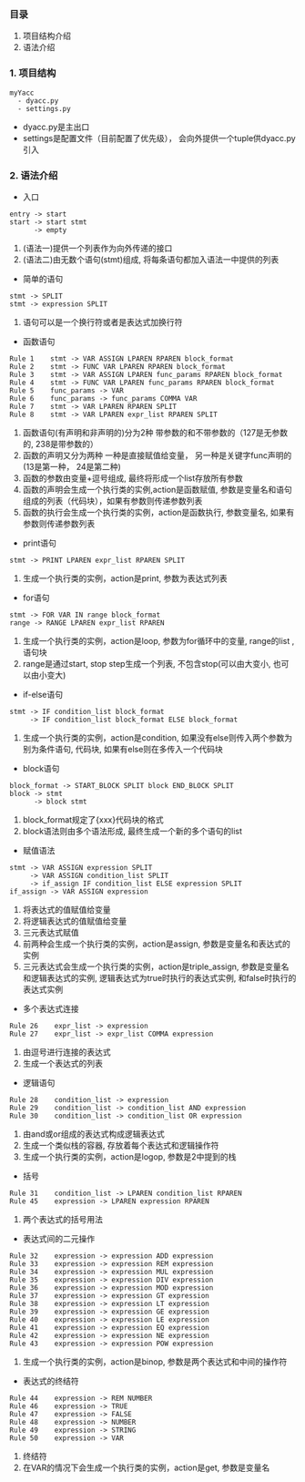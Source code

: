 
### 目录
1. 项目结构介绍
2. 语法介绍


### 1. 项目结构

```
myYacc
  - dyacc.py
  - settings.py
```
- dyacc.py是主出口
- settings是配置文件（目前配置了优先级）， 会向外提供一个tuple供dyacc.py引入


### 2. 语法介绍
- 入口

```
entry -> start
start -> start stmt
      -> empty
```
1. (语法一)提供一个列表作为向外传递的接口
2. (语法二)由无数个语句(stmt)组成, 将每条语句都加入语法一中提供的列表

- 简单的语句

```
stmt -> SPLIT
stmt -> expression SPLIT
```
1. 语句可以是一个换行符或者是表达式加换行符

- 函数语句

```
Rule 1    stmt -> VAR ASSIGN LPAREN RPAREN block_format
Rule 2    stmt -> FUNC VAR LPAREN RPAREN block_format
Rule 3    stmt -> VAR ASSIGN LPAREN func_params RPAREN block_format
Rule 4    stmt -> FUNC VAR LPAREN func_params RPAREN block_format
Rule 5    func_params -> VAR
Rule 6    func_params -> func_params COMMA VAR
Rule 7    stmt -> VAR LPAREN RPAREN SPLIT
Rule 8    stmt -> VAR LPAREN expr_list RPAREN SPLIT
```
1. 函数语句(有声明和非声明的)分为2种 带参数的和不带参数的（127是无参数的, 238是带参数的）
2. 函数的声明又分为两种 一种是直接赋值给变量， 另一种是关键字func声明的 (13是第一种， 24是第二种)
3. 函数的参数由变量+逗号组成, 最终将形成一个list存放所有参数
4. 函数的声明会生成一个执行类的实例,action是函数赋值, 参数是变量名和语句组成的列表（代码块），如果有参数则传递参数列表
5. 函数的执行会生成一个执行类的实例，action是函数执行, 参数变量名, 如果有参数则传递参数列表

- print语句

```
stmt -> PRINT LPAREN expr_list RPAREN SPLIT
```
1. 生成一个执行类的实例，action是print, 参数为表达式列表

- for语句

```
stmt -> FOR VAR IN range block_format
range -> RANGE LPAREN expr_list RPAREN
```
1.  生成一个执行类的实例，action是loop, 参数为for循环中的变量, range的list ,语句块
2. range是通过start, stop step生成一个列表, 不包含stop(可以由大变小, 也可以由小变大)

- if-else语句

```
stmt -> IF condition_list block_format
     -> IF condition_list block_format ELSE block_format
```
1.  生成一个执行类的实例，action是condition, 如果没有else则传入两个参数为别为条件语句, 代码块, 如果有else则在多传入一个代码块 

- block语句

```
block_format -> START_BLOCK SPLIT block END_BLOCK SPLIT
block -> stmt
      -> block stmt
```
1. block_format规定了{xxx}代码块的格式
2. block语法则由多个语法形成, 最终生成一个新的多个语句的list

- 赋值语法

```
stmt -> VAR ASSIGN expression SPLIT
     -> VAR ASSIGN condition_list SPLIT
     -> if_assign IF condition_list ELSE expression SPLIT
if_assign -> VAR ASSIGN expression
```
1. 将表达式的值赋值给变量
2. 将逻辑表达式的值赋值给变量
3. 三元表达式赋值
4. 前两种会生成一个执行类的实例，action是assign, 参数是变量名和表达式的实例
5. 三元表达式会生成一个执行类的实例，action是triple_assign, 参数是变量名和逻辑表达式的实例, 逻辑表达式为true时执行的表达式实例, 和false时执行的表达式实例

- 多个表达式连接

```
Rule 26    expr_list -> expression
Rule 27    expr_list -> expr_list COMMA expression
```
1. 由逗号进行连接的表达式
2. 生成一个表达式的列表

- 逻辑语句

```
Rule 28    condition_list -> expression
Rule 29    condition_list -> condition_list AND expression
Rule 30    condition_list -> condition_list OR expression
```
1. 由and或or组成的表达式构成逻辑表达式
2. 生成一个类似栈的容器, 存放着每个表达式和逻辑操作符
3. 生成一个执行类的实例，action是logop, 参数是2中提到的栈

- 括号

```
Rule 31    condition_list -> LPAREN condition_list RPAREN
Rule 45    expression -> LPAREN expression RPAREN
```
1. 两个表达式的括号用法


- 表达式间的二元操作

```
Rule 32    expression -> expression ADD expression
Rule 33    expression -> expression REM expression
Rule 34    expression -> expression MUL expression
Rule 35    expression -> expression DIV expression
Rule 36    expression -> expression MOD expression
Rule 37    expression -> expression GT expression
Rule 38    expression -> expression LT expression
Rule 39    expression -> expression GE expression
Rule 40    expression -> expression LE expression
Rule 41    expression -> expression EQ expression
Rule 42    expression -> expression NE expression
Rule 43    expression -> expression POW expression
```
1. 生成一个执行类的实例，action是binop, 参数是两个表达式和中间的操作符

- 表达式的终结符
```
Rule 44    expression -> REM NUMBER
Rule 46    expression -> TRUE
Rule 47    expression -> FALSE
Rule 48    expression -> NUMBER
Rule 49    expression -> STRING
Rule 50    expression -> VAR
```
1. 终结符
2. 在VAR的情况下会生成一个执行类的实例，action是get, 参数是变量名